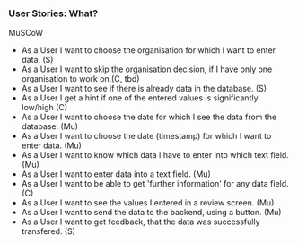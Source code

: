 ### User Stories: What?

MuSCoW

* As a User I want to choose the organisation for which I want to enter data. (S)
* As a User I want to skip the organisation decision, if I have only one organisation to work on.(C, tbd)
* As a User I want to see if there is already data in the database. (S)
* As a User I get a hint if one of the entered values is significantly low/high (C)
* As a User I want to choose the date for which I see the data from the database. (Mu)
* As a User I want to choose the date (timestamp) for which I want to enter data. (Mu)
* As a User I want to know which data I have to enter into which text field. (Mu)
* As a User I want to enter data into a text field. (Mu)
* As a User I want to be able to get 'further information' for any data field. (C) 
* As a User I want to see the values I entered in a review screen. (Mu)
* As a User I want to send the data to the backend, using a button. (Mu)
* As a User I want to get feedback, that the data was successfully transfered. (S)